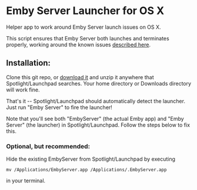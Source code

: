 # Emby Server Launcher for OS X
Helper app to work around Emby Server launch issues on OS X.

This script ensures that Emby Server both launches and terminates properly,
working around the known issues [described
here](https://emby.media/community/index.php?/topic/54022-v3260-doesnt-fully-quit/).

## Installation:
Clone this git repo, or [download
it](https://github.com/thebnich/EmbyLauncher/archive/master.zip) and unzip it
anywhere that Spotlight/Launchpad searches. Your home directory or Downloads
directory will work fine.

That's it -- Spotlight/Launchpad should automatically detect the launcher. Just
run "Emby Server" to fire the launcher!

Note that you'll see both "EmbyServer" (the actual Emby app) and "Emby Server"
(the launcher) in Spotlight/Launchpad. Follow the steps below to fix this.

### Optional, but recommended:
Hide the existing EmbyServer from Spotlight/Launchpad by executing
```
mv /Applications/EmbyServer.app /Applications/.EmbyServer.app
```
in your terminal.
